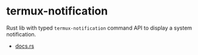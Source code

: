 # termux-notification

Rust lib with typed `termux-notification` command API to display a system notification.

- [docs.rs](https://docs.rs/termux-notification/latest/termux_notification)
